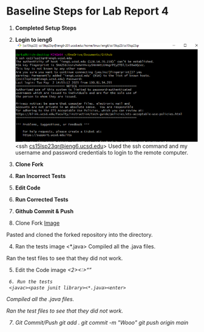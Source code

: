 # Baseline Steps for Lab Report 4

1. **Completed Setup Steps**

2. **Login to ieng6**
![Step4](Step4.PNG)
<ssh cs15lsp23qr@ieng6.ucsd.edu><enter><entered password><enter>
Used the ssh command and my username and password credentials to login to the remote computer.
  
4. **Clone Fork**

5. **Ran Incorrect Tests**
6. **Edit Code**
7. **Run Corrected Tests**
8. **Github Commit & Push**

  
3. Clone Fork
[Image]("a")

  <git clone><paste link><enter>
  Pasted and cloned the forked repository into the directory.
    
4. Ran the tests
    image
<javac><paste junit library><*.java><enter>
Compiled all the .java files.
  
 <java><paste junit library><ListExamplesTests><enter>
   Ran the test files to see that they did not work.
   
   5. Edit the Code
   image
   <vim ListExamples.java><enter><up><up><up><up><up><up><up><up><up><up><i><right><right><right><right><right><right><backspace><2><escape><:><w><q><enter>
     
     
     6. Run the tests
     <javac><paste junit library><*.java><enter>
Compiled all the .java files.
  
 <java><paste junit library><ListExamplesTests><enter>
   Ran the test files to see that they did not work.
   
   
   7.  Git Commit/Push
   git add .
   git commit -m "Wooo"
   git push origin main
   <username>
     <password>
